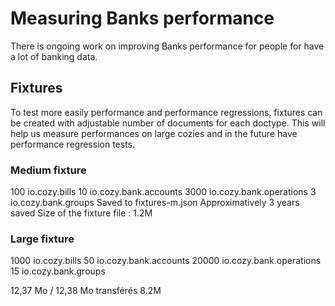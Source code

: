 # Measuring Banks performance

There is ongoing work on improving Banks performance for people for have a lot of banking data.

## Fixtures

To test more easily performance and performance regressions, fixtures can be created with adjustable
number of documents for each doctype. This will help us measure performances on large cozies and
in the future have performance regression tests.

### Medium fixture

100 io.cozy.bills
10 io.cozy.bank.accounts
3000 io.cozy.bank.operations
3 io.cozy.bank.groups
Saved to fixtures-m.json
Approximatively 3 years saved
Size of the fixture file : 1.2M

### Large fixture

1000 io.cozy.bills
50 io.cozy.bank.accounts
20000 io.cozy.bank.operations
15 io.cozy.bank.groups


12,37 Mo / 12,38 Mo transférés
8.2M
